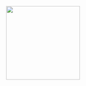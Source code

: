 <div align="center">
  <a href="https://atila.fassina.eu" target="_blank">
    <img src="https://atila.fassina.eu/static/logo.png" width='200' />
  </a>
</div>

